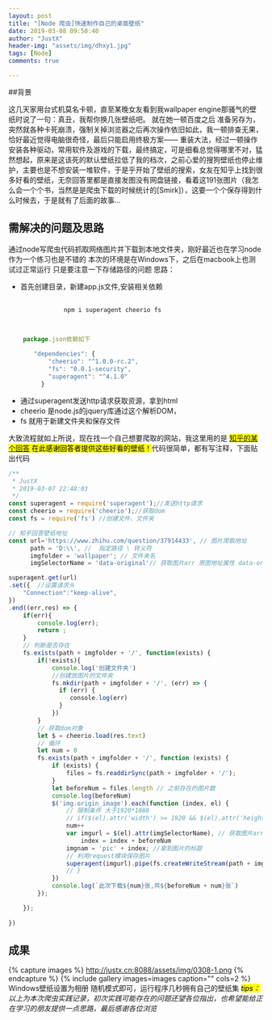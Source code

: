 ```yaml
---
layout: post
title: "[Node 爬虫]快速制作自己的桌面壁纸"
date: 2019-03-08 09:50:40
author: "JustX"
header-img: "assets/img/dhxy1.jpg"
tags: [Node]
comments: true

---
```


##背景

这几天家用台式机莫名卡顿，直至某晚女友看到我wallpaper engine那骚气的壁纸时说了一句：真丑，我帮你换几张壁纸吧。 就在她一顿百度之后 准备另存为，突然就各种卡死崩溃，强制关掉浏览器之后再次操作依旧如此，我一顿排查无果，恰好最近觉得电脑很奇怪，最后只能启用终极方案—— 重装大法，经过一顿操作 安装各种驱动，常用软件及游戏的下载，最终搞定，可是细看总觉得哪里不对，猛然想起，原来是这该死的默认壁纸拉低了我的档次，之前心爱的搜狗壁纸也停止维护，主要也是不想安装一堆软件，于是乎开始了壁纸的搜索，女友在知乎上找到很多好看的壁纸，无奈回答里都是直接发图没有网盘链接，看着这191张图片（我怎么会一个个书，当然是是爬虫下载的时候统计的[Smirk]），这要一个个保存得到什么时候去，于是就有了后面的故事...



## 需解决的问题及思路

<section>
通过node写爬虫代码抓取网络图片并下载到本地文件夹，刚好最近也在学习node作为一个练习也是不错的
本次的环境是在Windows下，之后在macbook上也测试过正常运行 只是要注意一下存储路径的问题
思路：

<ul>
	<li>首先创建目录，新建app.js文件,安装相关依赖</li>
    <pre>
    	<code>
    		npm i superagent cheerio fs
    	</code>
    </pre>
    </li>
</ul>
</section>


```js
	package.json依赖如下
		
	   "dependencies": {
           "cheerio": "^1.0.0-rc.2",
           "fs": "0.0.1-security",
           "superagent": "^4.1.0"
         }

```
<ul>
	<li>通过superagent发送http请求获取资源，拿到html</li>
    <li>cheerio 是node.js的jquery库通过这个解析DOM，</li>
    <li>fs 就用于新建文件夹和保存文件</li>
    </li>
</ul>
<section>
大致流程就如上所说，现在找一个自己想要爬取的网站，我这里用的是
    <mark><a href="https://www.zhihu.com/question/37914433" target="_blank">知乎的某个回答</a> 在此感谢回答者提供这些好看的壁纸！</mark>代码很简单，都有写注释，下面贴出代码
</section>

```js
/**
 * JustX
 * 2019-03-07 22:48:03
 */
const superagent = require('superagent');//发送http请求
const cheerio = require('cheerio');//获取dom
const fs = require('fs') //创建文件、文件夹

// 知乎回答壁纸地址
const url='https://www.zhihu.com/question/37914433', // 图片爬取地址
      path = 'D:\\', //  指定路径 \ 转义符
      imgfolder = 'wallpaper'; // 文件夹名
      imgSelectorName = 'data-original'// 获取图片arr 原图地址属性 data-original

superagent.get(url) 
.set({  //设置请求头
    "Connection":"keep-alive",
})
.end((err,res) => {
    if(err){
        console.log(err);
        return ;
    }
    // 判断是否存在
    fs.exists(path + imgfolder + '/', function(exists) {
        if(!exists){
            console.log('创建文件夹')
            //创建放图片的文件夹
            fs.mkdir(path + imgfolder + '/', (err) => {
              if (err) {
                 console.log(err)
              }
            })
        }
        // 获取dom对象
        let $ = cheerio.load(res.text)
        // 循环
        let num = 0
        fs.exists(path + imgfolder + '/', function (exists) {
            if (exists) {
                files = fs.readdirSync(path + imgfolder + '/');
            }
            let beforeNum = files.length // 之前存在的图片数
            console.log(beforeNum)
            $('img.origin_image').each(function (index, el) {
                // 限制条件 大于1920*1080
                // if($(el).attr('width') >= 1920 && $(el).attr('height') >= 1080){
                num++
                var imgurl = $(el).attr(imgSelectorName), // 获取图片arr 原图地址属性 data-original
                    index = index + beforeNum
                imgnam = 'pic' + index; //拿到图片的标题
                // 利用request模块保存图片
                superagent(imgurl).pipe(fs.createWriteStream(path + imgfolder + '/' + imgnam + '.jpg'))
                // }
            })
            console.log(`此次下载${num}张,共${beforeNum + num}张`)
        });

    });
    
})
```

## 成果

{% capture images %}
    http://justx.cn:8088/assets/img/0308-1.png
{% endcapture %}
{% include gallery images=images caption="" cols=2 %}
Windows壁纸设置为相册 随机模式即可，运行程序几秒拥有自己的壁纸集
<em><mark>tips：</mark>以上为本次爬虫实践记录，初次实践可能存在的问题还望各位指出，也希望能给正在学习的朋友提供一点思路，最后感谢各位浏览</em>